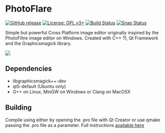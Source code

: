 # PhotoFlare

[![GitHub release](https://img.shields.io/badge/Release-1.4.0-green.svg)](https://github.com/PhotoFlare/photoflare/releases)
[![License: GPL v3+](https://img.shields.io/badge/License-GPL-yellowgreen.svg)](http://www.gnu.org/licenses/gpl-3.0)
[![Build Status](https://img.shields.io/badge/Build-Passing-brightgreen.svg)](https://travis-ci.org/PhotoFlare.io/photoflare)
[![Snap Status](https://build.snapcraft.io/badge/PhotoFlare/photoflare.svg)](https://build.snapcraft.io/user/PhotoFlare/photoflare)

Simple but powerful Cross Platform image editor originally inspired by the PhotoFiltre image editor on Windows. Created with C++ 11, Qt Framework and the Graphicsmagick library.

<img src="http://photoflare.io/wp-content/uploads/2015/04/CrossPlatform.png">

## Dependencies
* libgraphicsmagick++-dev
* qt5-default (Ubuntu only)
* G++ on Linux, MinGW on Windows or Clang on MacOSX

## Building
Compile using either by opening the .pro file with Qt Creator or use qmake passing the .pro file as a parameter. Full instructions  <a href="http://photoflare.io/contributing/building-the-source/">available here</a>
